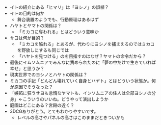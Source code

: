 - イトの紹介にある「ヒマリ」は「ヨシノ」の誤植？
- イトの目的は何か
	- 舞台装置のようでも、行動原理はあるはず
- ハヤトとヤマトの関係は？
	- 「ミカコに奪われる」とはどういう意味か
- サヨは何が目的？
	- 「ミカコを陥れる」とあるが、代わりにヨシノを捕まえるのではミカコを野放しにするも同じでは
	- 「ハヤトを見つける」のを目指すのはなぜ？ヤマトの命令だから？
- 最後にイムソムニアでみんなに責められたのに「夢の中だけで生きていれば幸せ」と思うか？
- 現実世界でのヨシノとハヤトの関係は？
- ミカコの手記「どんどん壊れていく自身とハヤト」とはどういう状態か。何が原因でそうなった？
- 「嫉妬に狂うサヨも怠惰なヤマトも、インソムニアの住人は全部ヨシノの分身」←こういうのいいね。どうやって演出しようか
- 庭園はどこにある？宮殿の近く？
- 3DCGありがとう。とてもわかりやすいです。
	- レベルの高さやパネルの高さはこのままだときついかも